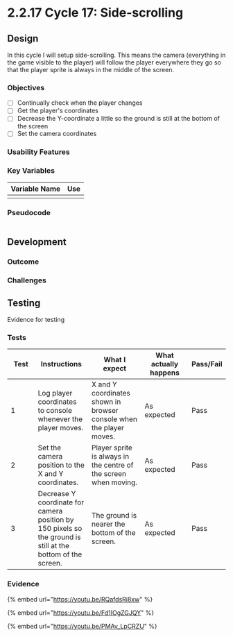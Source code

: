 # 2.2.17 Cycle 17: Side-scrolling

## Design

In this cycle I will setup side-scrolling. This means the camera (everything in the game visible to the player) will follow the player everywhere they go so that the player sprite is always in the middle of the screen.&#x20;

### Objectives

* [ ] Continually check when the player changes
* [ ] Get the player's coordinates
* [ ] Decrease the Y-coordinate a little so the ground is still at the bottom of the screen
* [ ] Set the camera coordinates

### Usability Features

### Key Variables

| Variable Name | Use |
| ------------- | --- |
|               |     |

### Pseudocode

```
```

## Development

### Outcome



### Challenges



## Testing

Evidence for testing

### Tests

<table><thead><tr><th width="95">Test</th><th width="158">Instructions</th><th width="171">What I expect</th><th width="174">What actually happens</th><th>Pass/Fail</th></tr></thead><tbody><tr><td>1</td><td>Log player coordinates to console whenever the player moves.</td><td>X and Y coordinates shown in browser console when the player moves.</td><td>As expected</td><td>Pass</td></tr><tr><td>2</td><td>Set the camera position to the X and Y coordinates.</td><td>Player sprite is always in the centre of the screen when moving.</td><td>As expected</td><td>Pass</td></tr><tr><td>3</td><td>Decrease Y coordinate for camera position by 150 pixels so the ground is still at the bottom of the screen.</td><td>The ground is nearer the bottom of the screen.</td><td>As expected</td><td>Pass</td></tr></tbody></table>

### Evidence

{% embed url="https://youtu.be/RQafdsRi8xw" %}

{% embed url="https://youtu.be/Fd1IOgZGJQY" %}

{% embed url="https://youtu.be/PMAv_LpCRZU" %}
